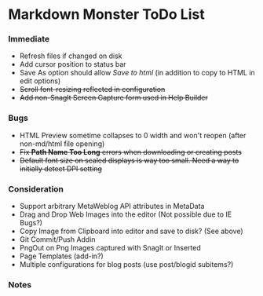 # Markdown Monster ToDo List

### Immediate
* Refresh files if changed on disk
* Add cursor position to status bar
* Save As option should allow *Save to html* (in addition to copy to HTML in edit options)
* <s>Scroll font-resizing reflected in configuration</s>
* <s>Add non-SnagIt Screen Capture form used in Help Builder</s>

### Bugs
* HTML Preview sometime collapses to 0 width and won't reopen (after non-md/html file opening)
* <s>Fix **Path Name Too Long** errors when downloading or creating posts</s>
* <s>Default font size on scaled displays is way too small. Need a way to initially detect DPI setting</s>



### Consideration
* Support arbitrary MetaWeblog API attributes in MetaData
* Drag and Drop Web Images into the editor (Not possible due to IE Bugs?)
* Copy Image from Clipboard into editor and save to disk? (See above)
* Git Commit/Push Addin
* PngOut on Png Images captured with SnagIt or Inserted
* Page Templates (add-in?)
* Multiple configurations for blog posts (use post/blogid subitems?)

### Notes
